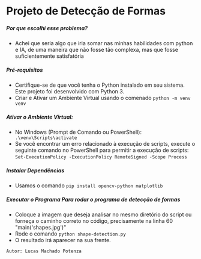 # Projeto de Detecção de Formas

##### Por que escolhi esse problema?
- Achei que seria algo que iria somar nas minhas habilidades com python e IA, de uma maneira que não fosse tão complexa, mas que fosse suficientemente satisfatória

##### Pré-requisitos
- Certifique-se de que você tenha o Python instalado em seu sistema. Este projeto foi desenvolvido com Python 3.
- Criar e Ativar um Ambiente Virtual usando o comenado `python -m venv venv`

##### Ativar o Ambiente Virtual:
- No Windows (Prompt de Comando ou PowerShell): ` .\venv\Scripts\activate`
- Se você encontrar um erro relacionado à execução de scripts, execute o seguinte comando no PowerShell para permitir a execução de scripts:  `Set-ExecutionPolicy -ExecutionPolicy RemoteSigned -Scope Process`

##### Instalar Dependências 
- Usamos o comando `pip install opencv-python matplotlib`

##### Executar o Programa Para rodar o programa de detecção de formas
- Coloque a imagem que deseja analisar no mesmo diretório do script ou forneça o caminho correto no código, precisamente na linha 60 "main('shapes.jpg')"
- Rode o comando `python shape-detection.py`
- O resultado irá aparecer na sua frente.

`Autor: Lucas Machado Potenza`

